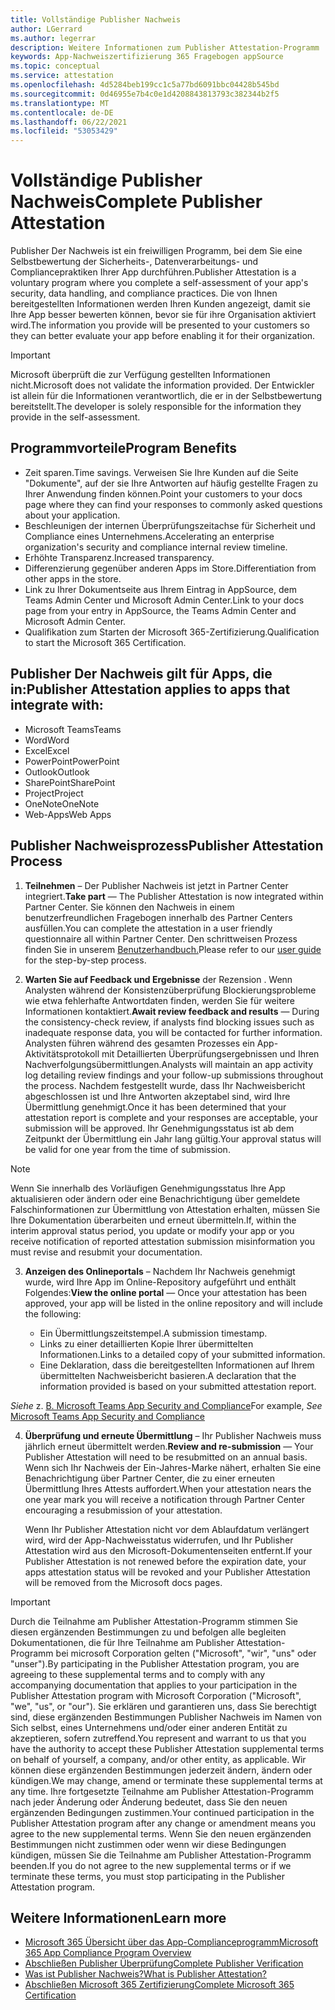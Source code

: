 ```yaml
---
title: Vollständige Publisher Nachweis
author: LGerrard
ms.author: legerrar
description: Weitere Informationen zum Publisher Attestation-Programm
keywords: App-Nachweiszertifizierung 365 Fragebogen appSource
ms.topic: conceptual
ms.service: attestation
ms.openlocfilehash: 4d5284beb199cc1c5a77bd6091bbc04428b545bd
ms.sourcegitcommit: 0d46955e7b4c0e1d4208843813793c382344b2f5
ms.translationtype: MT
ms.contentlocale: de-DE
ms.lasthandoff: 06/22/2021
ms.locfileid: "53053429"
---
```

# <a name="complete-publisher-attestation"></a><span data-ttu-id="faa3c-104">Vollständige Publisher Nachweis</span><span class="sxs-lookup"><span data-stu-id="faa3c-104">Complete Publisher Attestation</span></span>

<span data-ttu-id="faa3c-105">Publisher Der Nachweis ist ein freiwilligen Programm, bei dem Sie eine Selbstbewertung der Sicherheits-, Datenverarbeitungs- und Compliancepraktiken Ihrer App durchführen.</span><span class="sxs-lookup"><span data-stu-id="faa3c-105">Publisher Attestation is a voluntary program where you complete a self-assessment of your app's security, data handling, and compliance practices.</span></span> <span data-ttu-id="faa3c-106">Die von Ihnen bereitgestellten Informationen werden Ihren Kunden angezeigt, damit sie Ihre App besser bewerten können, bevor sie für ihre Organisation aktiviert wird.</span><span class="sxs-lookup"><span data-stu-id="faa3c-106">The information you provide will be presented to your customers so they can better evaluate your app before enabling it for their organization.</span></span> 

> [!IMPORTANT]
> <span data-ttu-id="faa3c-107">Microsoft überprüft die zur Verfügung gestellten Informationen nicht.</span><span class="sxs-lookup"><span data-stu-id="faa3c-107">Microsoft does not validate the information provided.</span></span> <span data-ttu-id="faa3c-108">Der Entwickler ist allein für die Informationen verantwortlich, die er in der Selbstbewertung bereitstellt.</span><span class="sxs-lookup"><span data-stu-id="faa3c-108">The developer is solely responsible for the information they provide in the self-assessment.</span></span> 


## <a name="program-benefits"></a><span data-ttu-id="faa3c-109">Programmvorteile</span><span class="sxs-lookup"><span data-stu-id="faa3c-109">Program Benefits</span></span>
- <span data-ttu-id="faa3c-110">Zeit sparen.</span><span class="sxs-lookup"><span data-stu-id="faa3c-110">Time savings.</span></span> <span data-ttu-id="faa3c-111">Verweisen Sie Ihre Kunden auf die Seite "Dokumente", auf der sie Ihre Antworten auf häufig gestellte Fragen zu Ihrer Anwendung finden können.</span><span class="sxs-lookup"><span data-stu-id="faa3c-111">Point your customers to your docs page where they can find your responses to commonly asked questions about your application.</span></span> 
- <span data-ttu-id="faa3c-112">Beschleunigen der internen Überprüfungszeitachse für Sicherheit und Compliance eines Unternehmens.</span><span class="sxs-lookup"><span data-stu-id="faa3c-112">Accelerating an enterprise organization's security and compliance internal review timeline.</span></span>
- <span data-ttu-id="faa3c-113">Erhöhte Transparenz.</span><span class="sxs-lookup"><span data-stu-id="faa3c-113">Increased transparency.</span></span>
- <span data-ttu-id="faa3c-114">Differenzierung gegenüber anderen Apps im Store.</span><span class="sxs-lookup"><span data-stu-id="faa3c-114">Differentiation from other apps in the store.</span></span> 
- <span data-ttu-id="faa3c-115">Link zu Ihrer Dokumentseite aus Ihrem Eintrag in AppSource, dem Teams Admin Center und Microsoft Admin Center.</span><span class="sxs-lookup"><span data-stu-id="faa3c-115">Link to your docs page from your entry in AppSource, the Teams Admin Center and Microsoft Admin Center.</span></span> 
- <span data-ttu-id="faa3c-116">Qualifikation zum Starten der Microsoft 365-Zertifizierung.</span><span class="sxs-lookup"><span data-stu-id="faa3c-116">Qualification to start the Microsoft 365 Certification.</span></span>

## <a name="publisher-attestation-applies-to-apps-that-integrate-with"></a><span data-ttu-id="faa3c-117">Publisher Der Nachweis gilt für Apps, die in:</span><span class="sxs-lookup"><span data-stu-id="faa3c-117">Publisher Attestation applies to apps that integrate with:</span></span>
- <span data-ttu-id="faa3c-118">Microsoft Teams</span><span class="sxs-lookup"><span data-stu-id="faa3c-118">Teams</span></span>
- <span data-ttu-id="faa3c-119">Word</span><span class="sxs-lookup"><span data-stu-id="faa3c-119">Word</span></span>
- <span data-ttu-id="faa3c-120">Excel</span><span class="sxs-lookup"><span data-stu-id="faa3c-120">Excel</span></span>
- <span data-ttu-id="faa3c-121">PowerPoint</span><span class="sxs-lookup"><span data-stu-id="faa3c-121">PowerPoint</span></span> 
- <span data-ttu-id="faa3c-122">Outlook</span><span class="sxs-lookup"><span data-stu-id="faa3c-122">Outlook</span></span>
- <span data-ttu-id="faa3c-123">SharePoint</span><span class="sxs-lookup"><span data-stu-id="faa3c-123">SharePoint</span></span>
- <span data-ttu-id="faa3c-124">Project</span><span class="sxs-lookup"><span data-stu-id="faa3c-124">Project</span></span>
- <span data-ttu-id="faa3c-125">OneNote</span><span class="sxs-lookup"><span data-stu-id="faa3c-125">OneNote</span></span>
- <span data-ttu-id="faa3c-126">Web-Apps</span><span class="sxs-lookup"><span data-stu-id="faa3c-126">Web Apps</span></span>

## <a name="publisher-attestation-process"></a><span data-ttu-id="faa3c-127">Publisher Nachweisprozess</span><span class="sxs-lookup"><span data-stu-id="faa3c-127">Publisher Attestation Process</span></span>

1. <span data-ttu-id="faa3c-128">**Teilnehmen** – Der Publisher Nachweis ist jetzt in Partner Center integriert.</span><span class="sxs-lookup"><span data-stu-id="faa3c-128">**Take part** — The Publisher Attestation is now integrated within Partner Center.</span></span> <span data-ttu-id="faa3c-129">Sie können den Nachweis in einem benutzerfreundlichen Fragebogen innerhalb des Partner Centers ausfüllen.</span><span class="sxs-lookup"><span data-stu-id="faa3c-129">You can complete the attestation in a user friendly questionnaire all within Partner Center.</span></span> <span data-ttu-id="faa3c-130">Den schrittweisen Prozess finden Sie in unserem [Benutzerhandbuch.](https://docs.microsoft.com/microsoft-365-app-certification/docs/userguide)</span><span class="sxs-lookup"><span data-stu-id="faa3c-130">Please refer to our [user guide](https://docs.microsoft.com/microsoft-365-app-certification/docs/userguide) for the step-by-step process.</span></span>

2. <span data-ttu-id="faa3c-131">**Warten Sie auf Feedback und Ergebnisse** der Rezension . Wenn Analysten während der Konsistenzüberprüfung Blockierungsprobleme wie etwa fehlerhafte Antwortdaten finden, werden Sie für weitere Informationen kontaktiert.</span><span class="sxs-lookup"><span data-stu-id="faa3c-131">**Await review feedback and results** — During the consistency-check review, if analysts find blocking issues such as inadequate response data, you will be contacted for further information.</span></span> <span data-ttu-id="faa3c-132">Analysten führen während des gesamten Prozesses ein App-Aktivitätsprotokoll mit Detaillierten Überprüfungsergebnissen und Ihren Nachverfolgungsübermittlungen.</span><span class="sxs-lookup"><span data-stu-id="faa3c-132">Analysts will maintain an app activity log detailing review findings and your follow-up submissions throughout the process.</span></span> <span data-ttu-id="faa3c-133">Nachdem festgestellt wurde, dass Ihr Nachweisbericht abgeschlossen ist und Ihre Antworten akzeptabel sind, wird Ihre Übermittlung genehmigt.</span><span class="sxs-lookup"><span data-stu-id="faa3c-133">Once it has been determined that your attestation report is complete and your responses are acceptable, your submission will be approved.</span></span> <span data-ttu-id="faa3c-134">Ihr Genehmigungsstatus ist ab dem Zeitpunkt der Übermittlung ein Jahr lang gültig.</span><span class="sxs-lookup"><span data-stu-id="faa3c-134">Your approval status will be valid for one year from the time of submission.</span></span>

> [!NOTE]
> <span data-ttu-id="faa3c-135">Wenn Sie innerhalb des Vorläufigen Genehmigungsstatus Ihre App aktualisieren oder ändern oder eine Benachrichtigung über gemeldete Falschinformationen zur Übermittlung von Attestation erhalten, müssen Sie Ihre Dokumentation überarbeiten und erneut übermitteln.</span><span class="sxs-lookup"><span data-stu-id="faa3c-135">If, within the interim approval status period, you update or modify your app or you receive notification of reported attestation submission misinformation you must revise and resubmit your documentation.</span></span>

3. <span data-ttu-id="faa3c-136">**Anzeigen des Onlineportals** – Nachdem Ihr Nachweis genehmigt wurde, wird Ihre App im Online-Repository aufgeführt und enthält Folgendes:</span><span class="sxs-lookup"><span data-stu-id="faa3c-136">**View the online portal** — Once your attestation has been approved, your app will be listed in the online repository and will include the following:</span></span>

   - <span data-ttu-id="faa3c-137">Ein Übermittlungszeitstempel.</span><span class="sxs-lookup"><span data-stu-id="faa3c-137">A submission timestamp.</span></span>
   - <span data-ttu-id="faa3c-138">Links zu einer detaillierten Kopie Ihrer übermittelten Informationen.</span><span class="sxs-lookup"><span data-stu-id="faa3c-138">Links to a detailed copy of your submitted information.</span></span>
   - <span data-ttu-id="faa3c-139">Eine Deklaration, dass die bereitgestellten Informationen auf Ihrem übermittelten Nachweisbericht basieren.</span><span class="sxs-lookup"><span data-stu-id="faa3c-139">A declaration that the information provided is based on your submitted attestation report.</span></span>

<span data-ttu-id="faa3c-140">*Siehe* z. [B. Microsoft Teams App Security and Compliance](../teams/teams-apps.md)</span><span class="sxs-lookup"><span data-stu-id="faa3c-140">For example, *See* [Microsoft Teams App Security and Compliance](../teams/teams-apps.md)</span></span>

4. <span data-ttu-id="faa3c-141">**Überprüfung und erneute Übermittlung** – Ihr Publisher Nachweis muss jährlich erneut übermittelt werden.</span><span class="sxs-lookup"><span data-stu-id="faa3c-141">**Review and re-submission** — Your Publisher Attestation will need to be resubmitted on an annual basis.</span></span> <span data-ttu-id="faa3c-142">Wenn sich Ihr Nachweis der Ein-Jahres-Marke nähert, erhalten Sie eine Benachrichtigung über Partner Center, die zu einer erneuten Übermittlung Ihres Attests auffordert.</span><span class="sxs-lookup"><span data-stu-id="faa3c-142">When your attestation nears the one year mark you will receive a notification through Partner Center encouraging a resubmission of your attestation.</span></span> 

   <span data-ttu-id="faa3c-143">Wenn Ihr Publisher Attestation nicht vor dem Ablaufdatum verlängert wird, wird der App-Nachweisstatus widerrufen, und Ihr Publisher Attestation wird aus den Microsoft-Dokumentenseiten entfernt.</span><span class="sxs-lookup"><span data-stu-id="faa3c-143">If your Publisher Attestation is not renewed before the expiration date, your apps attestation status will be revoked and your Publisher Attestation will be removed from the Microsoft docs pages.</span></span> 

>[!IMPORTANT]
><span data-ttu-id="faa3c-144">Durch die Teilnahme am Publisher Attestation-Programm stimmen Sie diesen ergänzenden Bestimmungen zu und befolgen alle begleiten Dokumentationen, die für Ihre Teilnahme am Publisher Attestation-Programm bei microsoft Corporation gelten ("Microsoft", "wir", "uns" oder "unser").</span><span class="sxs-lookup"><span data-stu-id="faa3c-144">By participating in the Publisher Attestation program, you are agreeing to these supplemental terms and to comply with any accompanying documentation that applies to your participation in the Publisher Attestation program with Microsoft Corporation ("Microsoft", "we", "us", or "our").</span></span> <span data-ttu-id="faa3c-145">Sie erklären und garantieren uns, dass Sie berechtigt sind, diese ergänzenden Bestimmungen Publisher Nachweis im Namen von Sich selbst, eines Unternehmens und/oder einer anderen Entität zu akzeptieren, sofern zutreffend.</span><span class="sxs-lookup"><span data-stu-id="faa3c-145">You represent and warrant to us that you have the authority to accept these Publisher Attestation supplemental terms on behalf of yourself, a company, and/or other entity, as applicable.</span></span> <span data-ttu-id="faa3c-146">Wir können diese ergänzenden Bestimmungen jederzeit ändern, ändern oder kündigen.</span><span class="sxs-lookup"><span data-stu-id="faa3c-146">We may change, amend or terminate these supplemental terms at any time.</span></span> <span data-ttu-id="faa3c-147">Ihre fortgesetzte Teilnahme am Publisher Attestation-Programm nach jeder Änderung oder Änderung bedeutet, dass Sie den neuen ergänzenden Bedingungen zustimmen.</span><span class="sxs-lookup"><span data-stu-id="faa3c-147">Your continued participation in the Publisher Attestation program after any change or amendment means you agree to the new supplemental terms.</span></span> <span data-ttu-id="faa3c-148">Wenn Sie den neuen ergänzenden Bestimmungen nicht zustimmen oder wenn wir diese Bedingungen kündigen, müssen Sie die Teilnahme am Publisher Attestation-Programm beenden.</span><span class="sxs-lookup"><span data-stu-id="faa3c-148">If you do not agree to the new supplemental terms or if we terminate these terms, you must stop participating in the Publisher Attestation program.</span></span>

## <a name="learn-more"></a><span data-ttu-id="faa3c-149">Weitere Informationen</span><span class="sxs-lookup"><span data-stu-id="faa3c-149">Learn more</span></span>

* [<span data-ttu-id="faa3c-150">Microsoft 365 Übersicht über das App-Complianceprogramm</span><span class="sxs-lookup"><span data-stu-id="faa3c-150">Microsoft 365 App Compliance Program Overview</span></span>](~/overview.md)  
* [<span data-ttu-id="faa3c-151">Abschließen Publisher Überprüfung</span><span class="sxs-lookup"><span data-stu-id="faa3c-151">Complete Publisher Verification</span></span>](https://docs.microsoft.com/azure/active-directory/develop/mark-app-as-publisher-verified)  
* [<span data-ttu-id="faa3c-152">Was ist Publisher Nachweis?</span><span class="sxs-lookup"><span data-stu-id="faa3c-152">What is Publisher Attestation?</span></span>](~/docs/enterprise-app-attestation-guide.md)  
* [<span data-ttu-id="faa3c-153">Abschließen Microsoft 365 Zertifizierung</span><span class="sxs-lookup"><span data-stu-id="faa3c-153">Complete Microsoft 365 Certification</span></span>](~/docs/certification.md)
